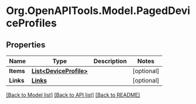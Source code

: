 # Org.OpenAPITools.Model.PagedDeviceProfiles
## Properties

Name | Type | Description | Notes
------------ | ------------- | ------------- | -------------
**Items** | [**List&lt;DeviceProfile&gt;**](DeviceProfile.md) |  | [optional] 
**Links** | [**Links**](Links.md) |  | [optional] 

[[Back to Model list]](../README.md#documentation-for-models) [[Back to API list]](../README.md#documentation-for-api-endpoints) [[Back to README]](../README.md)

